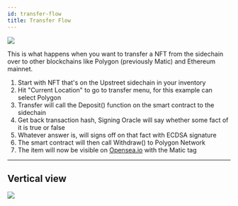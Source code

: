 ```yaml
---
id: transfer-flow
title: Transfer Flow
---
```



![](/img/transfer-flow.jpg)

This is what happens when you want to transfer a NFT from the sidechain over to other blockchains like Polygon (previously Matic) and Ethereum mainnet.

1. Start with NFT that's on the Upstreet sidechain in your inventory
2. Hit "Current Location" to go to transfer menu, for this example can select Polygon
3. Transfer will call the Deposit() function on the smart contract to the sidechain
4. Get back transaction hash, Signing Oracle will say whether some fact of it is true or false
5. Whatever answer is, will signs off on that fact with ECDSA signature
6. The smart contract will then call Withdraw() to Polygon Network
7. The item will now be visible on [Opensea.io](https://opensea.io) with the Matic tag

---

## Vertical view

![](/img/transfer-flow2.jpg)